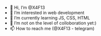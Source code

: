 - 👋 Hi, I’m @X4F13
- 👀 I’m interested in web development
- 🌱 I’m currently learning JS, CSS, HTML
- 💞️ I’m not on the level of colloboration yet:)
- 📫 How to reach me (@X4F13 - telegram)

<!---
X4F13/X4F13 is a ✨ special ✨ repository because its `README.md` (this file) appears on your GitHub profile.
You can click the Preview link to take a look at your changes.
--->
